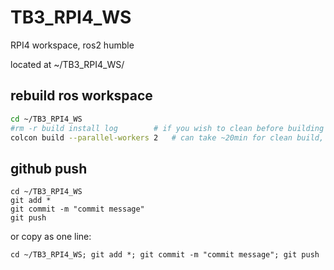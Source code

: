 # TB3_RPI4_WS

RPI4 workspace, ros2 humble

located at ~/TB3_RPI4_WS/

## rebuild ros workspace
```bash
cd ~/TB3_RPI4_WS
#rm -r build install log 		# if you wish to clean before building from scratch
colcon build --parallel-workers 2 	# can take ~20min for clean build, rpi has 4 cores, using only 2 will allow ssh and such
```

## github push

	cd ~/TB3_RPI4_WS
	git add *
	git commit -m "commit message"
	git push

or copy as one line:

	cd ~/TB3_RPI4_WS; git add *; git commit -m "commit message"; git push

